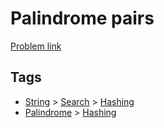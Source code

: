 # Palindrome pairs

[Problem link](https://leetcode.com/problems/palindrome-pairs)

## Tags

* [String](/README.md#String) > [Search](/README.md#String-Search) > [Hashing](/README.md#String-Search-Hashing)
* [Palindrome](/README.md#Palindrome) > [Hashing](/README.md#Palindrome-Hashing)

